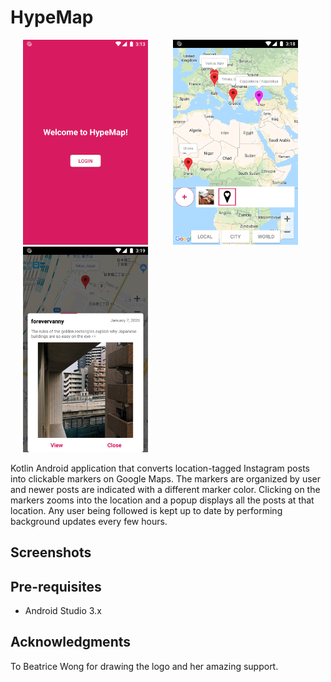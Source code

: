 # HypeMap
<img src="welcome_screen.png" width="200" alt="welcome-screen" hspace="20"><img src="google_maps_view.png" width="200" alt="google-maps-view" hspace="20"><img src="post_popup.png" width="200" alt="post-popup" hspace="20">

Kotlin Android application that converts location-tagged Instagram posts into clickable markers on Google Maps. The markers are organized by user and newer posts are indicated with a different marker color. Clicking on the markers zooms into the location and a popup displays all the posts at that location. Any user being followed is kept up to date by performing background updates every few hours.

## Screenshots

## Pre-requisites

- Android Studio 3.x

## Acknowledgments

To Beatrice Wong for drawing the logo and her amazing support.
